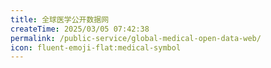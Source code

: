 ```yaml
---
title: 全球医学公开数据网
createTime: 2025/03/05 07:42:38
permalink: /public-service/global-medical-open-data-web/
icon: fluent-emoji-flat:medical-symbol
---
```


